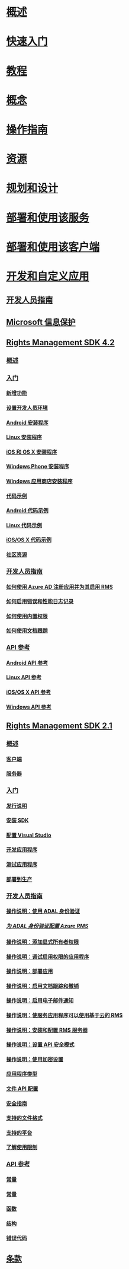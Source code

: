 # [概述](/azure/information-protection/what-is-information-protection)
# [快速入门](/azure/information-protection/quickstart-viewpolicy)
# [教程](/azure/information-protection/infoprotect-quick-start-tutorial)
# [概念](/azure/information-protection/overview-policy)
# [操作指南](/azure/information-protection/how-to-guides)
# [资源](/azure/information-protection/faqs)
# [规划和设计](/azure/information-protection/deployment-roadmap)
# [部署和使用该服务](/azure/information-protection/activate-service)
# [部署和使用该客户端](/azure/information-protection/rms-client/use-client)
# [开发和自定义应用](developers-guide.md)
## [开发人员指南](developers-guide.md)
## [Microsoft 信息保护](https://aka.ms/mipsdkdocs)
## [Rights Management SDK 4.2](active-directory-rights-management-services-multi-platform-thin-client-sdk-portal.md)
### [概述](overview.md)
### [入门](get-started.md)
#### [新增功能](release-notes.md)
#### [设置开发人员环境](setup-Developer-environment.md)
#### [Android 安装程序](android-sdk.md)
#### [Linux 安装程序](linux-setup.md)
#### [iOS 和 OS X 安装程序](ios-sdk.md)
#### [Windows Phone 安装程序](windows-phone-apps.md)
#### [Windows 应用商店安装程序](winrt-sdk.md)
#### [代码示例](code-examples.md)
#### [Android 代码示例](android-code.md)
#### [Linux 代码示例](linux-c-code-examples.md)
#### [iOS/OS X 代码示例](ios-os-x-code-examples.md)
#### [社区资源](community-resources.md)
### [开发人员指南](core-concepts.md)
#### [如何使用 Azure AD 注册应用并为其启用 RMS](authentication-integration.md)
#### [如何启用错误和性能日志记录](enabling-logging.md)
#### [如何使用内置权限](built-in-rights-usage-restriction-reference.md)
#### [如何使用文档跟踪](how-to-use-document-tracking.md)
### [API 参考](api-reference-4-2.md)
#### [Android API 参考](https://msdn.microsoft.com/library/dn758245.aspx)
#### [Linux API 参考](linux-c-api-reference.md)
#### [iOS/OS X API 参考](https://msdn.microsoft.com/library/dn758306.aspx)
#### [Windows API 参考](https://msdn.microsoft.com/library/dn891914.aspx)
## [Rights Management SDK 2.1](microsoft-information-protection-and-control-client-portal.md)
### [概述](ad-rms-overview.md)
#### [客户端](ad-rms-client.md)
#### [服务器](ad-rms-server.md)
### [入门](getting-started-with-ad-rms-2-0.md)
#### [发行说明](release-notes-rtm.md)
#### [安装 SDK](install-the-rms-sdk.md)
#### [配置 Visual Studio](how-to-configure-a-visual-studio-project-to-use-the-ad-rms-sdk-2-0.md)
#### [开发应用程序](developing-your-application.md)
#### [测试应用程序](how-to-set-up-your-test-environment.md)
#### [部署到生产](deploying-your-application.md)
### [开发人员指南](Developer-notes.md)
#### [操作说明：使用 ADAL 身份验证](how-to-use-adal-authentication.md)
##### [为 ADAL 身份验证配置 Azure RMS](adal-auth.md)
#### [操作说明：添加显式所有者权限](add-explicit-owner-rights.md)
#### [操作说明：调试启用权限的应用程序](debugging-applications-that-use-ad-rms.md)
#### [操作说明：部署应用](how-to-deploy-app.md)
#### [操作说明：启用文档跟踪和撤销](tracking-content.md)
#### [操作说明：启用电子邮件通知](how-to-enable-email-notification.md)
#### [操作说明：使服务应用程序可以使用基于云的 RMS](how-to-use-file-api-with-aadrm-cloud.md)
#### [操作说明：安装和配置 RMS 服务器](how-to-install-and-configure-an-rms-server.md)
#### [操作说明：设置 API 安全模式](setting-the-api-security-mode-api-mode.md)
#### [操作说明：使用加密设置](working-with-encryption.md)
#### [应用程序类型](application-types.md)
#### [文件 API 配置](file-api-configuration.md)
#### [安全指南](security-guidelines.md)
#### [支持的文件格式](supported-file-formats.md)
#### [支持的平台](supported-platforms.md)
#### [了解使用限制](understanding-usage-restrictions.md)
### [API 参考](api-reference-2-1.md)
#### [常量](https://msdn.microsoft.com/library/hh535291.aspx)
#### [常量](https://msdn.microsoft.com/library/hh535288.aspx)
#### [函数](https://msdn.microsoft.com/library/hh535289.aspx)
#### [结构](https://msdn.microsoft.com/library/hh535294.aspx)
#### [错误代码](https://msdn.microsoft.com/library/hh535248.aspx)
## [条款](terms.md) 
